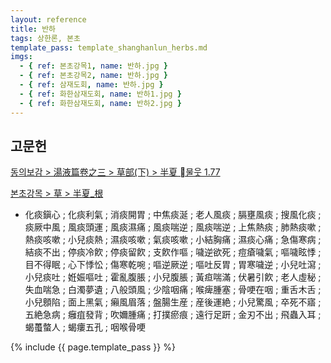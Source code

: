 ```yaml
---
layout: reference
title: 반하
tags: 상한론, 본초
template_pass: template_shanghanlun_herbs.md
imgs:
  - { ref: 본초강목1, name: 반하.jpg }
  - { ref: 본초강목2, name: 반하.jpg }
  - { ref: 삼재도회, name: 반하.jpg }
  - { ref: 화한삼재도회, name: 반하1.jpg }
  - { ref: 화한삼재도회, name: 반하2.jpg }
---
```


## 고문헌

[동의보감 > 湯液篇卷之三 > 草部(下) >  半夏 물웃 1.77](https://mediclassics.kr/books/8/volume/22/#content_402)

[본초강목 > 草 > 半夏_根]()

* 化痰鎭心 ; 化痰利氣 ; 消痰開胃 ; 中焦痰涎 ; 老人風痰 ; 膈壅風痰  ; 搜風化痰 ; 痰厥中風 ; 風痰頭運 ; 風痰濕痛 ; 風痰喘逆 ; 風痰喘逆 ; 上焦熱痰 ; 肺熱痰嗽 ; 熱痰咳嗽 ; 小兒痰熱 ; 濕痰咳嗽 ; 氣痰咳嗽 ; 小結胸痛 ; 濕痰心痛 ; 急傷寒病 ; 結痰不出 ; 停痰冷飮 ; 停痰留飮 ; 支飮作嘔 ; 噦逆欲死 ; 痘瘡噦氣 ; 嘔噦眩悸 ; 目不得眠 ; 心下悸忪 ; 傷寒乾啘 ; 嘔逆厥逆 ; 嘔吐反胃 ; 胃寒噦逆 ; 小兒吐瀉 ; 小兒痰吐 ; 姙娠嘔吐 ; 霍亂腹脹 ; 小兒腹脹 ; 黃疸喘滿 ; 伏暑引飮 ; 老人虛秘 ; 失血喘急 ; 白濁夢遺 ; 八般頭風 ; 少陰咽痛 ; 喉痺腫塞 ; 骨哽在咽 ; 重舌木舌 ; 小兒顖陷 ; 面上黑氣 ; 癩風眉落 ; 盤腸生産 ; 産後運絶 ; 小兒驚風 ; 卒死不寤 ; 五絶急病 ; 癰疽發背 ; 吹嬭腫痛 ; 打撲瘀痕 ; 遠行足趼 ; 金刃不出 ; 飛蟲入耳 ; 蝎蠆螫人 ; 蝎瘻五孔 ; 咽喉骨哽


{% include {{ page.template_pass }} %}
